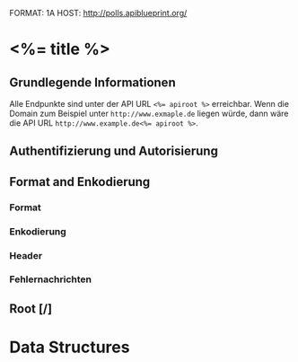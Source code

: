 FORMAT: 1A
HOST: http://polls.apiblueprint.org/

# <%= title %>

## Grundlegende Informationen

Alle Endpunkte sind unter der API URL `<%= apiroot %>` erreichbar. Wenn die Domain zum Beispiel unter `http://www.exmaple.de` 
liegen würde, dann wäre die API URL `http://www.example.de<%= apiroot %>`.

## Authentifizierung und Autorisierung

## Format and Enkodierung

### Format

### Enkodierung

### Header

### Fehlernachrichten

## Root [/]

# Data Structures
